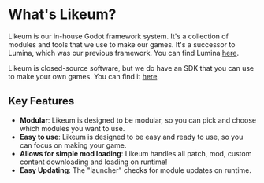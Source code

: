 # What&apos;s Likeum?

Likeum is our in-house Godot framework system. It's a collection of modules and
tools that we use to make our games. It's a successor to Lumina, which was our
previous framework. You can find
Lumina [here](https://github.com/superposedinteractive/lumina).

Likeum is closed-source software, but we do have an SDK that you can use to
make your own games. You can find it [here](https://example.com).

## Key Features

- **Modular**: Likeum is designed to be modular, so you can pick and choose
  which modules you want to use.
- **Easy to use**: Likeum is designed to be easy and ready to use, so you can
  focus on making your game.
- **Allows for simple mod loading**: Likeum handles all patch, mod, custom content downloading and loading on runtime!
- **Easy Updating**: The "launcher" checks for module updates on runtime.